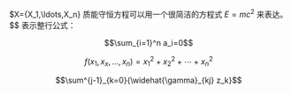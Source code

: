 <script type="text/javascript" src="http://cdn.mathjax.org/mathjax/latest/MathJax.js?config=default"></script>

$X=\{X_1,\ldots,X_n\}
质能守恒方程可以用一个很简洁的方程式 $E=mc^2$ 来表达。
$$ 表示整行公式：

$$\sum_{i=1}^n a_i=0$$

$$f(x_1,x_x,\ldots,x_n) = x_1^2 + x_2^2 + \cdots + x_n^2 $$

$$\sum^{j-1}_{k=0}{\widehat{\gamma}_{kj} z_k}$$